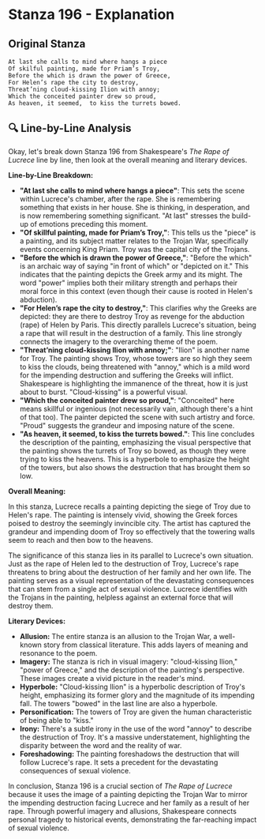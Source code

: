 # Stanza 196 - Explanation

## Original Stanza
```
At last she calls to mind where hangs a piece
Of skilful painting, made for Priam’s Troy,
Before the which is drawn the power of Greece,
For Helen’s rape the city to destroy,
Threat’ning cloud-kissing Ilion with annoy;
Which the conceited painter drew so proud,
As heaven, it seemed,  to kiss the turrets bowed.
```

## 🔍 Line-by-Line Analysis
Okay, let's break down Stanza 196 from Shakespeare's *The Rape of Lucrece* line by line, then look at the overall meaning and literary devices.

**Line-by-Line Breakdown:**

*   **"At last she calls to mind where hangs a piece"**: This sets the scene within Lucrece's chamber, after the rape. She is remembering something that exists in her house. She is thinking, in desperation, and is now remembering something significant. "At last" stresses the build-up of emotions preceding this moment.
*   **"Of skillful painting, made for Priam’s Troy,"**: This tells us the "piece" is a painting, and its subject matter relates to the Trojan War, specifically events concerning King Priam. Troy was the capital city of the Trojans.
*   **"Before the which is drawn the power of Greece,"**: "Before the which" is an archaic way of saying "in front of which" or "depicted on it." This indicates that the painting depicts the Greek army and its might. The word "power" implies both their military strength and perhaps their moral force in this context (even though their cause is rooted in Helen's abduction).
*   **"For Helen’s rape the city to destroy,"**: This clarifies why the Greeks are depicted: they are there to destroy Troy as revenge for the abduction (rape) of Helen by Paris. This directly parallels Lucrece's situation, being a rape that will result in the destruction of a family. This line strongly connects the imagery to the overarching theme of the poem.
*   **"Threat’ning cloud-kissing Ilion with annoy;"**: "Ilion" is another name for Troy. The painting shows Troy, whose towers are so high they seem to kiss the clouds, being threatened with "annoy," which is a mild word for the impending destruction and suffering the Greeks will inflict. Shakespeare is highlighting the immanence of the threat, how it is just about to burst. "Cloud-kissing" is a powerful visual.
*   **"Which the conceited painter drew so proud,"**: "Conceited" here means skillful or ingenious (not necessarily vain, although there's a hint of that too). The painter depicted the scene with such artistry and force. "Proud" suggests the grandeur and imposing nature of the scene.
*   **"As heaven, it seemed, to kiss the turrets bowed."**: This line concludes the description of the painting, emphasizing the visual perspective that the painting shows the turrets of Troy so bowed, as though they were trying to kiss the heavens. This is a hyperbole to emphasize the height of the towers, but also shows the destruction that has brought them so low.

**Overall Meaning:**

In this stanza, Lucrece recalls a painting depicting the siege of Troy due to Helen's rape. The painting is intensely vivid, showing the Greek forces poised to destroy the seemingly invincible city. The artist has captured the grandeur and impending doom of Troy so effectively that the towering walls seem to reach and then bow to the heavens.

The significance of this stanza lies in its parallel to Lucrece's own situation. Just as the rape of Helen led to the destruction of Troy, Lucrece's rape threatens to bring about the destruction of her family and her own life. The painting serves as a visual representation of the devastating consequences that can stem from a single act of sexual violence. Lucrece identifies with the Trojans in the painting, helpless against an external force that will destroy them.

**Literary Devices:**

*   **Allusion:** The entire stanza is an allusion to the Trojan War, a well-known story from classical literature. This adds layers of meaning and resonance to the poem.
*   **Imagery:** The stanza is rich in visual imagery: "cloud-kissing Ilion," "power of Greece," and the description of the painting's perspective. These images create a vivid picture in the reader's mind.
*   **Hyperbole:** "Cloud-kissing Ilion" is a hyperbolic description of Troy's height, emphasizing its former glory and the magnitude of its impending fall. The towers "bowed" in the last line are also a hyperbole.
*   **Personification:** The towers of Troy are given the human characteristic of being able to "kiss."
*   **Irony:** There's a subtle irony in the use of the word "annoy" to describe the destruction of Troy. It's a massive understatement, highlighting the disparity between the word and the reality of war.
*   **Foreshadowing:** The painting foreshadows the destruction that will follow Lucrece's rape. It sets a precedent for the devastating consequences of sexual violence.

In conclusion, Stanza 196 is a crucial section of *The Rape of Lucrece* because it uses the image of a painting depicting the Trojan War to mirror the impending destruction facing Lucrece and her family as a result of her rape. Through powerful imagery and allusions, Shakespeare connects personal tragedy to historical events, demonstrating the far-reaching impact of sexual violence.
